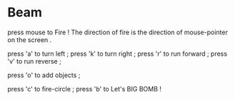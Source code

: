 # Beam

press mouse to Fire ! The direction of fire is the direction of mouse-pointer on the screen . 

press 'a' to turn left ;
press 'k' to turn right ;
press 'r' to run forward ;
press 'v' to run reverse ;

press 'o' to add objects ;

press 'c' to fire-circle ;
press 'b' to Let's BIG BOMB !
